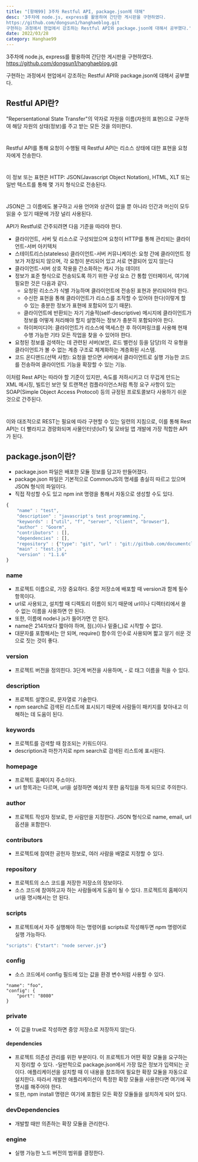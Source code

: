 ```yaml
---
title: "[항해99] 3주차 Restful API, package.json에 대해"
desc: '3주차에 node.js, express를 활용하여 간단한 게시판을 구현하였다.
https://github.com/dongsun1/hanghaeblog.git
구현하는 과정에서 현업에서 강조하는 Restful API와 package.json에 대해서 공부했다.'
date: 2022/03/28
category: Hanghae99
---
```


3주차에 node.js, express를 활용하여 간단한 게시판을 구현하였다.
https://github.com/dongsun1/hanghaeblog.git

구현하는 과정에서 현업에서 강조하는 Restful API와 package.json에 대해서 공부했다.

## Restful API란?
"Repersentational State Transfer"의 약자로 자원을 이름(자원의 표현)으로 구분하여 해당 자원의 상태(정보)를 주고 받는 모든 것을 의미한다.
#
Restful API를 통해 요청이 수행될 때 Restful API는 리소스 상태에 대한 표현을 요청자에게 전송한다.
#
이 정보 또는 표현은 HTTP: JSON(Javascript Object Notation), HTML, XLT 또는 일반 텍스트를 통해 몇 가지 형식으로 전송된다.
#
JSON은 그 이름에도 불구하고 사용 언어와 상관이 없을 뿐 아니라 인간과 머신이 모두 읽을 수 있기 때문에 가장 널리 사용된다.

API가 Restful로 간주되려면 다음 기준을 따라야 한다.
- 클라이언트, 서버 및 리소스로 구성되었으며 요청이 HTTP를 통해 관리되는 클라이언트-서버 아키텍처
- 스테이트리스(stateless) 클라이언트-서버 커뮤니케이션: 요청 간에 클라이언트 정보가 저장되지 않으며, 각 요청이 분리되어 있고 서로 연결되어 있지 않는다
- 클라이언트-서버 상호 작용을 간소화하는 캐시 가능 데이터
- 정보가 표준 형식으로 전송되도록 하기 위한 구성 요소 간 통합 인터페이서, 여기에 필요한 것은 다음과 같다.
	- 요청된 리소스가 식별 가능하며 클라이언트에 전송된 표현과 분리되어야 한다.
    - 수신한 표현을 통해 클라이언트가 리소스를 조작할 수 있어야 한다(이렇게 할 수 있는 충분한 정보가 표현에 포함되어 있기 때문).
    - 클라이언트에 반환되는 자기 기술적(self-descriptive) 메시지에 클라이언트가 정보를 어떻게 처리해야 할지 설명하는 정보가 충분히 포함되어야 한다.
    - 하이퍼미디어: 클라이언트가 리소스에 액세스한 후 하이퍼링크를 사용해 현재 수행 가능한 기타 모든 작업을 찾을 수 있어야 한다.
- 요청된 정보를 검색하는 데 관련된 서버(보안, 로드 밸런싱 등을 담당)의 각 유형을 클라이언트가 볼 수 없는 계층 구조로 체계화하는 계층화된 시스템.
- 코드 온디맨드(선택 사항): 요청을 받으면 서버에서 클라이언트로 실행 가능한 코드를 전송하여 클라이언트 기능을 확장할 수 있는 기능.

이처럼 Rest API는 따라야 할 기준이 있지만, 속도를 저하시키고 더 무겁게 만드는 XML 메시징, 빌트인 보안 및 트랜잭션 컴플라이언스처럼 특정 요구 사항이 있는 SOAP(Simple Object Access Protocol) 등의 규정된 프로토콜보다 사용하기 쉬운 것으로 간주된다.
#
이와 대조적으로 REST는 필요에 따라 구현할 수 있는 일련의 지침으로, 이를 통해 Rest API는 더 빨라지고 경량화되며 사물인터넷(IoT) 및 모바일 앱 개발에 가장 적합한 API가 된다.

## package.json이란?
- package.json 파일은 배포한 모듈 정보를 담고자 만들어졌다.
- package.json 파일은 기본적으로 CommonJS의 명세를 충실히 따르고 있으며 JSON 형식의 파일이다.
- 직접 작성할 수도 있고 npm init 명령을 통해서 자동으로 생성할 수도 있다.
```javascript
{
	"name" : "test",
	"description" : "javascript's test programming.",
	"keywords" : ["util", "f", "server", "client", "browser"],
	"author" : "Goorm",
	"contributors" : [],
	"dependencies" : [],
	"repository" : {"type": "git", "url" : "git://gitbub.com/documentcloud/test.git" },
	"main" : "test.js",
	"version" : "1.1.6"
}
```
### name
- 프로젝트 이름으로, 가장 중요하다. 중앙 저장소에 배포할 때 version과 함께 필수 항목이다.
- url로 사용되고, 설치할 때 디렉토리 이름이 되기 때문에 url이나 디렉터리에서 쓸 수 없는 이름을 사용하면 안 된다.
- 또한, 이름에 node나 js가 들어가면 안 된다.
- name은 214자보다 짧아야 하며, 점(.)이나 밑줄(_)로 시작할 수 없다.
- 대문자를 포함해서는 안 되며, require() 함수의 인수로 사용되며 짧고 알기 쉬운 것으로 짓는 것이 좋다.
### version
- 프로젝트 버전을 정의힌다. 3단계 버전을 사용하며, - 로 태그 이름을 적을 수 있다.
### description
- 프로젝트 설명으로, 문자열로 기술한다.
- npm search로 검색된 리스트에 표시되기 때문에 사람들이 패키지를 찾아내고 이해하는 데 도움이 된다.
### keywords
- 프로젝트를 검색할 때 참조되는 키워드이다.
- description과 마찬가지로 npm search로 검색된 리스트에 표시된다.
### homepage
- 프로젝트 홈페이지 주소이다.
- url 항목과는 다르며, url을 설정하면 예상치 못한 움직임을 하게 되므로 주의한다.
### author
- 프로젝트 작성자 정보로, 한 사람만을 지정한다. JSON 형식으로 name, email, url 옵션을 포함한다.
### contributors
- 프로젝트에 참여한 공헌자 정보로, 여러 사람을 배열로 지정할 수 있다.
### repository
- 프로젝트의 소스 코드를 저장한 저장소의 정보이다.
- 소스 코드에 참여하고자 하는 사람들에게 도움이 될 수 있다. 프로젝트의 홈페이지 url을 명시해서는 안 된다.
### scripts
- 프로젝트에서 자주 실행해야 하는 명령어를 scripts로 작성해두면 npm 명령어로 실행 가능하다.
```javascript
"scripts": {"start": "node server.js"}
```
### config
- 소스 코드에서 config 필드에 있는 값을 환경 변수처럼 사용할 수 있다.
```javascripr
"name": "foo",
"config": {
    "port": "8080"
}
```
### private
- 이 값을 true로 작성하면 중앙 저장소로 저장하지 않는다.
#### dependencies
- 프로젝트 의존성 관리를 위한 부분이다. 이 프로젝트가 어떤 확장 모듈을 요구하는지 정리할 수 있다.
-일반적으로 package.json에서 가장 많은 정보가 입력되는 곳이다.
애플리케이션을 설치할 때 이 내용을 참조하여 필요한 확장 모듈을 자동으로 설치한다.
따라서 개발한 애플리케이션이 특정한 확장 모듈을 사용한다면 여기에 꼭 명시를 해주어야 한다.
- 또한, npm install 명령은 여기에 포함된 모든 확장 모듈들을 설치하게 되어 있다.
### devDependencies
- 개발할 때만 의존하는 확장 모듈을 관리한다.
### engine
- 실행 가능한 노드 버전의 범위를 결정한다.
